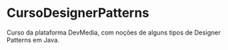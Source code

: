 # CursoDesignerPatterns
Curso da plataforma DevMedia, com noções de alguns tipos de Designer Patterns em Java.
